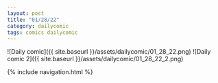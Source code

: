 ```yaml
---
layout: post
title: "01/28/22"
category: dailycomic
tags: comics dailycomic
---
```

![Daily comic]({{ site.baseurl }}/assets/dailycomic/01_28_22.png)
![Daily comic 2]({{ site.baseurl }}/assets/dailycomic/01_28_22_2.png)

{% include navigation.html %}
